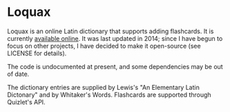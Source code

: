 # Loquax

Loquax is an online Latin dictionary that supports adding flashcards.
It is currently [available online](https://jasonhansel.com/loquax).
It was last updated in 2014; since I have begun to focus on other projects,
I have decided to make it open-source (see LICENSE for details).

The code is undocumented at present, and some dependencies may be out of date.

The dictionary entries are supplied by Lewis's "An Elementary Latin Dictonary"
and by Whitaker's Words. Flashcards are supported through Quizlet's API.
